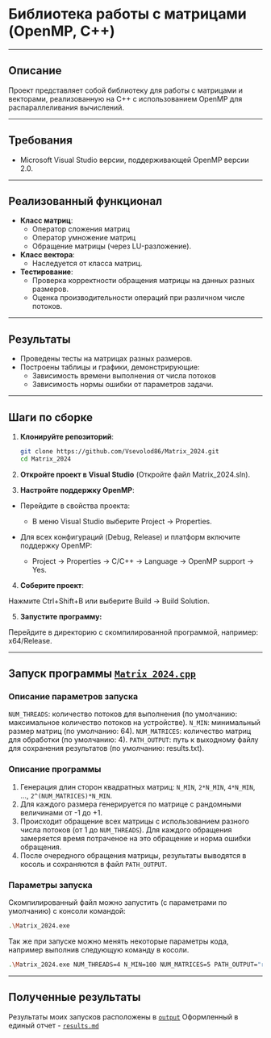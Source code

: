 # Библиотека работы с матрицами (OpenMP, C++)
---

## Описание
Проект представляет собой библиотеку для работы с матрицами и векторами, реализованную на C++ с использованием OpenMP для распараллеливания вычислений. 

---
## Требования

- Microsoft Visual Studio версии, поддерживающей OpenMP версии 2.0.

---
## Реализованный функционал
- **Класс матриц**: 
  - Оператор сложения матриц
  - Оператор умножение матриц
  - Обращение матрицы (через LU-разложение).
- **Класс вектора**:
  - Наследуется от класса матриц.
- **Тестирование**:
  - Проверка корректности обращения матрицы на данных разных размеров.
  - Оценка производительности операций при различном числе потоков.

---
## Результаты
- Проведены тесты на матрицах разных размеров.
- Построены таблицы и графики, демонстрирующие:
  - Зависимость времени выполнения от числа потоков
  - Зависимость нормы ошибки от параметров задачи.

---
## Шаги по сборке

1. **Клонируйте репозиторий**:

   ```bash
   git clone https://github.com/Vsevolod86/Matrix_2024.git
   cd Matrix_2024
   ```

2. **Откройте проект в Visual Studio** (Откройте файл Matrix_2024.sln).

3. **Настройте поддержку OpenMP**:

* Перейдите в свойства проекта:
    * В меню Visual Studio выберите Project → Properties.

* Для всех конфигураций (Debug, Release) и платформ включите поддержку OpenMP:
    * Project → Properties → C/C++ → Language → OpenMP support → Yes.

4. **Соберите проект**:

Нажмите Ctrl+Shift+B или выберите Build → Build Solution.

5. **Запустите программу:**

Перейдите в директорию с скомпилированной программой, например: x64/Release.

---
## Запуск программы [`Matrix_2024.cpp`](Matrix_2024.cpp)

### Описание параметров запуска
`NUM_THREADS`: количество потоков для выполнения (по умолчанию: максимальное количество потоков на устройстве).
`N_MIN`: минимальный размер матриц (по умолчанию: 64).
`NUM_MATRICES`: количество матриц для обработки (по умолчанию: 4).
`PATH_OUTPUT`: путь к выходному файлу для сохранения результатов (по умолчанию: results.txt).

### Описание программы

1. Генерация длин сторон квадратных матриц: `N_MIN`, `2*N_MIN`, `4*N_MIN`, ..., `2^(NUM_MATRICES)*N_MIN`.
2. Для каждого размера генерируется по матрице с рандомными величинами от -1 до +1.
3. Происходит обращение всех матрицы с использованием разного числа потоков (от 1 до `NUM_THREADS`). Для каждого обращения замеряется время потраченое на это обращение и норма ошибки обращения.
4. После очередного обращения матрицы, результаты выводятся в косоль и сохраняются в файл `PATH_OUTPUT`.

### Параметры запуска
Скомпилированный файл можно запустить (с параметрами по умолчанию) с консоли командой:

```bash
.\Matrix_2024.exe
```

Так же при запуске можно менять некоторые параметры кода, например выполнив следующую команду в косоли.

```bash
.\Matrix_2024.exe NUM_THREADS=4 N_MIN=100 NUM_MATRICES=5 PATH_OUTPUT="results.txt"
```

---
## Полученные результаты

Результаты моих запусков расположены в [`output`](https://github.com/Vsevolod86/Matrix_2024/blob/main/output)
Оформленный в единый отчет - [`results.md`](output/results.md)
